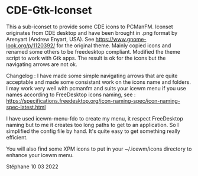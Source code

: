 # CDE-Gtk-Iconset
This a sub-iconset to provide some CDE icons to PCManFM. Iconset originates from CDE desktop and have been brought  in .png format by Arenyart (Andrew Enyart, USA). See https://www.gnome-look.org/p/1120392/ for the original theme. Mainly copied icons and renamed some others to be freedesktop compliant. Modified the theme script to work with Gtk apps. The result is ok for the icons but the navigating arrows are not ok.

Changelog :
I have made some simple navigating arrows that are quite acceptable and made some consistant work on the icons name and folders. 
I may work very well with pcmanfm and suits your icewm menu if you use names according to FreeDesktop icons naming,
see : https://specifications.freedesktop.org/icon-naming-spec/icon-naming-spec-latest.html

I have used icewm-menu-fdo to create my menu, it respect FreeDesktop naming but to me it creates too long paths to get to an application.
So I simplified the config file by hand. It's quite easy to get something really efficient.

You will also find some XPM icons to put in your ~/.icewm/icons directory to enhance your icewm menu.

Stéphane
10 03 2022
